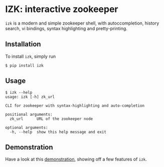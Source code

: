 # IZK: interactive zookeeper

`izk` is a modern and simple zookeeper shell, with autoccompletion, history search, vi bindings, syntax highlighting and pretty-printing.

## Installation

To install `izk`, simply run

```shell
$ pip install izk
```

## Usage

```shell
$ izk --help
usage: izk [-h] zk_url

CLI for zookeeper with syntax-highlighting and auto-completion

positional arguments:
  zk_url      URL of the zookeeper node

optional arguments:
  -h, --help  show this help message and exit
```

## Demonstration

Have a look at this [demonstration](https://www.youtube.com/embed/9Sp4R2prqHg), showing off a few features of `izk`.